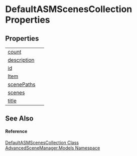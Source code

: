 # DefaultASMScenesCollection Properties




## Properties
<table>
<tr>
<td><a href="P_AdvancedSceneManager_Models_DefaultASMScenesCollection_count.md">count</a></td>
<td> </td></tr>
<tr>
<td><a href="P_AdvancedSceneManager_Models_DefaultASMScenesCollection_description.md">description</a></td>
<td> </td></tr>
<tr>
<td><a href="P_AdvancedSceneManager_Models_DefaultASMScenesCollection_id.md">id</a></td>
<td> </td></tr>
<tr>
<td><a href="P_AdvancedSceneManager_Models_DefaultASMScenesCollection_Item.md">Item</a></td>
<td> </td></tr>
<tr>
<td><a href="P_AdvancedSceneManager_Models_DefaultASMScenesCollection_scenePaths.md">scenePaths</a></td>
<td> </td></tr>
<tr>
<td><a href="P_AdvancedSceneManager_Models_DefaultASMScenesCollection_scenes.md">scenes</a></td>
<td> </td></tr>
<tr>
<td><a href="P_AdvancedSceneManager_Models_DefaultASMScenesCollection_title.md">title</a></td>
<td> </td></tr>
</table>

## See Also


#### Reference
<a href="T_AdvancedSceneManager_Models_DefaultASMScenesCollection.md">DefaultASMScenesCollection Class</a>  
<a href="N_AdvancedSceneManager_Models.md">AdvancedSceneManager.Models Namespace</a>  
